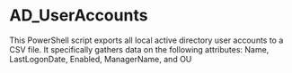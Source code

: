 # AD_UserAccounts

This PowerShell script exports all local active directory user accounts to a CSV file. It specifically gathers data on the following attributes: Name, LastLogonDate, Enabled, ManagerName, and OU
